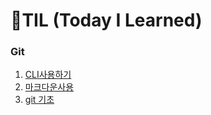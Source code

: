 # **🌱TIL (Today I Learned)**

### 	Git

1. [CLI사용하기](./Startcamp/CLI.md)
1. [마크다운사용](Startcamp/마크다운.md)
1. [git 기초](Startcamp/git.md)
